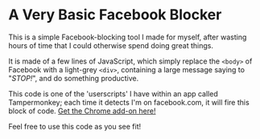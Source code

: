 # A Very Basic Facebook Blocker

This is a simple Facebook-blocking tool I made for myself, after wasting hours of time that I could otherwise spend doing great things.

It is made of a few lines of JavaScript, which simply replace the `<body>` of Facebook with a light-grey `<div>`, containing a large message saying to "*STOP!*", and do something productive.

This code is one of the 'userscripts' I have within an app called Tampermonkey; each time it detects I'm on facebook.com, it will fire this block of code. [Get the Chrome add-on here!](https://chrome.google.com/webstore/detail/tampermonkey/dhdgffkkebhmkfjojejmpbldmpobfkfo?hl=en)

Feel free to use this code as you see fit!
